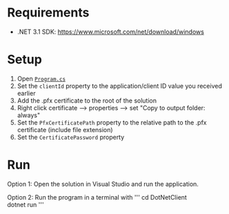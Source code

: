 # Requirements
* .NET 3.1 SDK: https://www.microsoft.com/net/download/windows

# Setup
1. Open [`Program.cs`](DotNetClient/Program.cs)
2. Set the `clientId` property to the application/client ID value you received earlier
3. Add the .pfx certificate to the root of the solution
4. Right click certificate --> properties --> set "Copy to output folder: always"
5. Set the `PfxCertificatePath` property to the relative path to the .pfx certificate (include file extension)
6. Set the `CertificatePassword` property

# Run
Option 1: Open the solution in Visual Studio and run the application.

Option 2: Run the program in a terminal with 
'''
cd DotNetClient\
dotnet run
'''

